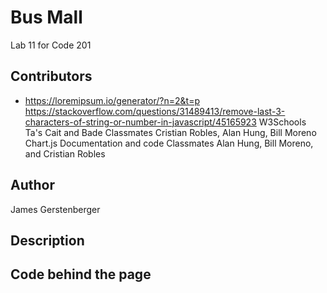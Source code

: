 # Bus Mall
Lab 11 for Code 201

## Contributors
* https://loremipsum.io/generator/?n=2&t=p
https://stackoverflow.com/questions/31489413/remove-last-3-characters-of-string-or-number-in-javascript/45165923
W3Schools
Ta's Cait and Bade
Classmates Cristian Robles, Alan Hung, Bill Moreno
Chart.js Documentation and code
Classmates Alan Hung, Bill Moreno, and Cristian Robles

## Author
James Gerstenberger

## Description


## Code behind the page
